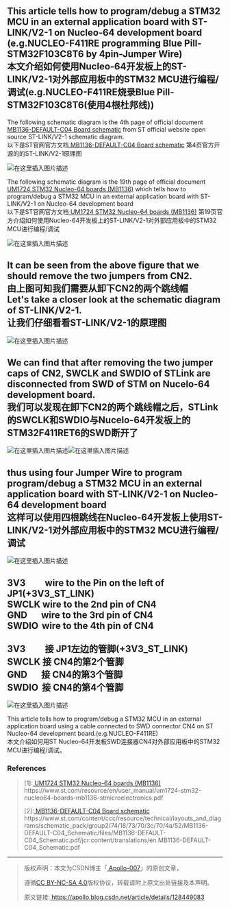 ## This article tells how to program/debug a STM32 MCU in an external application board with ST-LINK/V2-1 on Nucleo-64 development board<br>(e.g.NUCLEO-F411RE programming Blue Pill-STM32F103C8T6 by 4pin-Jumper Wire)    <br>    本文介绍如何使用Nucleo-64开发板上的ST-LINK/V2-1对外部应用板中的STM32 MCU进行编程/调试(e.g.NUCLEO-F411RE烧录Blue Pill-STM32F103C8T6(使用4根杜邦线))
<p></p>
 <p>The following schematic diagram is the 4th page of official document <a href="https://www.st.com/content/ccc/resource/technical/layouts_and_diagrams/schematic_pack/group2/74/18/73/70/3c/70/4a/52/MB1136-DEFAULT-C04_Schematic/files/MB1136-DEFAULT-C04_Schematic.pdf/jcr:content/translations/en.MB1136-DEFAULT-C04_Schematic.pdf">
MB1136-DEFAULT-C04 Board schematic</a> from ST official website open source ST-LINK/V2-1 schematic diagram.<br>
以下是ST官网官方文档<a href="https://www.st.com/content/ccc/resource/technical/layouts_and_diagrams/schematic_pack/group2/74/18/73/70/3c/70/4a/52/MB1136-DEFAULT-C04_Schematic/files/MB1136-DEFAULT-C04_Schematic.pdf/jcr:content/translations/en.MB1136-DEFAULT-C04_Schematic.pdf">
MB1136-DEFAULT-C04 Board schematic</a> 第4页官方开源的的ST-LINK/V2-1原理图</p>

![在这里插入图片描述](https://img-blog.csdnimg.cn/a489aa14e93e4baaa5f47c462fd0d1e8.jpeg)
<p>The following schematic diagram is the 19th page of official document <a href="https://www.st.com/resource/en/user_manual/um1724-stm32-nucleo64-boards-mb1136-stmicroelectronics.pdf">
UM1724
STM32 Nucleo-64 boards (MB1136)</a> which tells how to program/debug a STM32 MCU in an external application board with ST-LINK/V2-1 on Nucleo-64 development board<br>
以下是ST官网官方文档<a href="https://www.st.com/resource/en/user_manual/um1724-stm32-nucleo64-boards-mb1136-stmicroelectronics.pdf">
UM1724
STM32 Nucleo-64 boards (MB1136)</a> 第19页官方介绍如何使用Nucleo-64开发板上的ST-LINK/V2-1对外部应用板中的STM32 MCU进行编程/调试</p>

![在这里插入图片描述](https://img-blog.csdnimg.cn/699feee7e5054107ae414b7cac2be727.jpeg)
## It can be seen from the above figure that we should remove the two jumpers from CN2.<br>由上图可知我们需要从卸下CN2的两个跳线帽<br>Let's take a closer look at the schematic diagram of ST-LINK/V2-1.<br>让我们仔细看看ST-LINK/V2-1的原理图
![在这里插入图片描述](https://img-blog.csdnimg.cn/be9153869e6a442eadb9a72714538b16.png)
## We can find that after removing the two jumper caps of CN2, SWCLK and SWDIO of STLink are disconnected from SWD of STM on Nucelo-64 development board. <br>我们可以发现在卸下CN2的两个跳线帽之后，STLink的SWCLK和SWDIO与Nucelo-64开发板上的STM32F411RET6的SWD断开了
![在这里插入图片描述](https://img-blog.csdnimg.cn/5bafa423ef234ff1b6cc9242c8e1a712.png)![在这里插入图片描述](https://img-blog.csdnimg.cn/fbde1e5b89424adab9f55b5033cf8574.png)    
## thus using four Jumper Wire to program program/debug a STM32 MCU in an external application board with ST-LINK/V2-1 on Nucleo-64 development board<br>这样可以使用四根跳线在Nucleo-64开发板上使用ST-LINK/V2-1对外部应用板中的STM32 MCU进行编程/调试
![在这里插入图片描述](https://img-blog.csdnimg.cn/e8305002e685438192c7971bb4f5640e.png)

## 3V3&emsp;&emsp;&thinsp;wire to the Pin on the left of JP1(+3V3_ST_LINK)<br> SWCLK wire to the 2nd pin of CN4<br>GND &emsp;&thinsp;&thinsp;wire to the 3rd pin of CN4<br> SWDIO &thinsp;wire to the 4th pin of CN4<br><br>3V3&emsp;&emsp;&thinsp;接 JP1左边的管脚(+3V3_ST_LINK)<br> SWCLK 接 CN4的第2个管脚<br>GND &emsp;&thinsp;&thinsp;接 CN4的第3个管脚<br> SWDIO &thinsp;接 CN4的第4个管脚



![在这里插入图片描述](https://img-blog.csdnimg.cn/e40acdda74204e3cae0f83eb5d803301.jpeg)

 This article tells how to program/debug a STM32 MCU in an external application board using a cable connected to SWD connector CN4 on ST Nucleo-64 development board.(e.g.NUCLEO-F411RE)<br>本文介绍如何用ST Nucleo-64开发板SWD连接器CN4对外部应用板中的STM32 MCU进行编程/调试。

### References
<blockquote>
<p>[1]:<a href="https://www.st.com/resource/en/user_manual/um1724-stm32-nucleo64-boards-mb1136-stmicroelectronics.pdf">
UM1724
STM32 Nucleo-64 boards (MB1136)</a><br>
https://www.st.com/resource/en/user_manual/um1724-stm32-nucleo64-boards-mb1136-stmicroelectronics.pdf</p>
<p>[2]:<a href="https://www.st.com/content/ccc/resource/technical/layouts_and_diagrams/schematic_pack/group2/74/18/73/70/3c/70/4a/52/MB1136-DEFAULT-C04_Schematic/files/MB1136-DEFAULT-C04_Schematic.pdf/jcr:content/translations/en.MB1136-DEFAULT-C04_Schematic.pdf">
MB1136-DEFAULT-C04 Board schematic</a><br>
https://www.st.com/content/ccc/resource/technical/layouts_and_diagrams/schematic_pack/group2/74/18/73/70/3c/70/4a/52/MB1136-DEFAULT-C04_Schematic/files/MB1136-DEFAULT-C04_Schematic.pdf/jcr:content/translations/en.MB1136-DEFAULT-C04_Schematic.pdf</p>

</blockquote>
<hr> 
<blockquote>
<p>版权声明：本文为CSDN博主「<a href="https://apollo.blog.csdn.net">
Apollo-007</a>」的原创文章，</p><p>遵循<a href="https://creativecommons.org/licenses/by-nc-sa/4.0/">CC BY-NC-SA 4.0</a>版权协议，转载请附上原文出处链接及本声明。</p>
<p>原文链接:<a href="https://apollo.blog.csdn.net/article/details/128449083
">
https://apollo.blog.csdn.net/article/details/128449083</a></p> 
</blockquote> 

